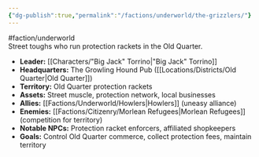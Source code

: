 ```yaml
---
{"dg-publish":true,"permalink":"/factions/underworld/the-grizzlers/"}
---
```


#faction/underworld  
Street toughs who run protection rackets in the Old Quarter.

- **Leader:** [[Characters/"Big Jack" Torrino\|"Big Jack" Torrino]]
- **Headquarters:** The Growling Hound Pub ([[Locations/Districts/Old Quarter\|Old Quarter]])
- **Territory:** Old Quarter protection rackets
- **Assets:** Street muscle, protection network, local businesses
- **Allies:** [[Factions/Underworld/Howlers\|Howlers]] (uneasy alliance)
- **Enemies:** [[Factions/Citizenry/Morlean Refugees\|Morlean Refugees]] (competition for territory)
- **Notable NPCs:** Protection racket enforcers, affiliated shopkeepers
- **Goals:** Control Old Quarter commerce, collect protection fees, maintain territory